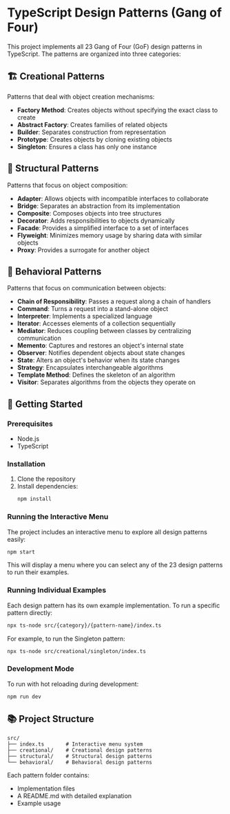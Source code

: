 # TypeScript Design Patterns (Gang of Four)

This project implements all 23 Gang of Four (GoF) design patterns in TypeScript. The patterns are organized into three categories:

## 🏗️ Creational Patterns

Patterns that deal with object creation mechanisms:

- **Factory Method**: Creates objects without specifying the exact class to create
- **Abstract Factory**: Creates families of related objects
- **Builder**: Separates construction from representation
- **Prototype**: Creates objects by cloning existing objects
- **Singleton**: Ensures a class has only one instance

## 🧱 Structural Patterns

Patterns that focus on object composition:

- **Adapter**: Allows objects with incompatible interfaces to collaborate
- **Bridge**: Separates an abstraction from its implementation
- **Composite**: Composes objects into tree structures
- **Decorator**: Adds responsibilities to objects dynamically
- **Facade**: Provides a simplified interface to a set of interfaces
- **Flyweight**: Minimizes memory usage by sharing data with similar objects
- **Proxy**: Provides a surrogate for another object

## 🔄 Behavioral Patterns

Patterns that focus on communication between objects:

- **Chain of Responsibility**: Passes a request along a chain of handlers
- **Command**: Turns a request into a stand-alone object
- **Interpreter**: Implements a specialized language
- **Iterator**: Accesses elements of a collection sequentially
- **Mediator**: Reduces coupling between classes by centralizing communication
- **Memento**: Captures and restores an object's internal state
- **Observer**: Notifies dependent objects about state changes
- **State**: Alters an object's behavior when its state changes
- **Strategy**: Encapsulates interchangeable algorithms
- **Template Method**: Defines the skeleton of an algorithm
- **Visitor**: Separates algorithms from the objects they operate on

## 🚀 Getting Started

### Prerequisites

- Node.js
- TypeScript

### Installation

1. Clone the repository
2. Install dependencies:
   ```bash
   npm install
   ```

### Running the Interactive Menu

The project includes an interactive menu to explore all design patterns easily:

```bash
npm start
```

This will display a menu where you can select any of the 23 design patterns to run their examples.

### Running Individual Examples

Each design pattern has its own example implementation. To run a specific pattern directly:

```bash
npx ts-node src/{category}/{pattern-name}/index.ts
```

For example, to run the Singleton pattern:

```bash
npx ts-node src/creational/singleton/index.ts
```

### Development Mode

To run with hot reloading during development:

```bash
npm run dev
```

## 📚 Project Structure

```
src/
├── index.ts       # Interactive menu system
├── creational/    # Creational design patterns
├── structural/    # Structural design patterns
└── behavioral/    # Behavioral design patterns
```

Each pattern folder contains:
- Implementation files
- A README.md with detailed explanation
- Example usage